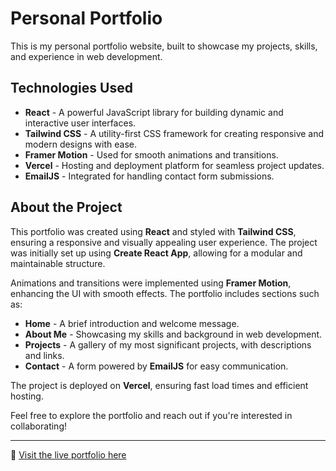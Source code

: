 # Personal Portfolio

This is my personal portfolio website, built to showcase my projects, skills, and experience in web development.

## Technologies Used

- **React** - A powerful JavaScript library for building dynamic and interactive user interfaces.
- **Tailwind CSS** - A utility-first CSS framework for creating responsive and modern designs with ease.
- **Framer Motion** - Used for smooth animations and transitions.
- **Vercel** - Hosting and deployment platform for seamless project updates.
- **EmailJS** - Integrated for handling contact form submissions.

## About the Project

This portfolio was created using **React** and styled with **Tailwind CSS**, ensuring a responsive and visually appealing user experience. The project was initially set up using **Create React App**, allowing for a modular and maintainable structure.

Animations and transitions were implemented using **Framer Motion**, enhancing the UI with smooth effects. The portfolio includes sections such as:

- **Home** - A brief introduction and welcome message.
- **About Me** - Showcasing my skills and background in web development.
- **Projects** - A gallery of my most significant projects, with descriptions and links.
- **Contact** - A form powered by **EmailJS** for easy communication.

The project is deployed on **Vercel**, ensuring fast load times and efficient hosting.

Feel free to explore the portfolio and reach out if you're interested in collaborating!

---

🚀 [Visit the live portfolio here](https://alexandrudobos.ro)
